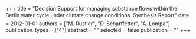 +++
title = "Decision Support for managing substance flows within the Berlin water cycle under climate change conditions  Synthesis Report"
date = 2012-01-01
authors = ["M. Rustler", "D. Scharffetter", "A. Lompa"]
publication_types = ["4"]
abstract = ""
selected = false
publication = ""
+++

